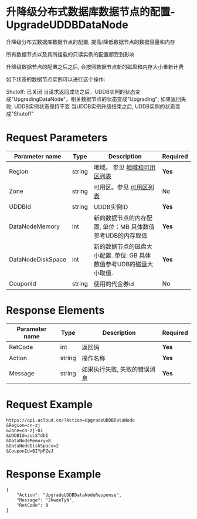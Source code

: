 # 升降级分布式数据库数据节点的配置-UpgradeUDDBDataNode

升降级分布式数据库数据节点的配置, 提高/降低数据节点的数据容量和内存

所有数据节点以及其所挂载的只读实例的配置都受到影响

升降级数据节点的配置之后之后, 会按照数据节点新的磁盘和内存大小重新计费

如下状态的数据节点实例可以进行这个操作:

Shutoff: 已关闭
当请求返回成功之后，UDDB实例的状态变成"UpgradingDataNode"，相关数据节点的状态变成"Upgrading"; 如果返回失败, UDDB实例状态保持不变 当UDDB实例升级结束之后, UDDB实例的状态变成"Shutoff"

# Request Parameters
|Parameter name|Type|Description|Required|
|---|---|---|---|
|Region|string|地域。 参见 [地域和可用区列表](api/summary/regionlist)|**Yes**|
|Zone|string|可用区。参见 [可用区列表](api/summary/regionlist)|No|
|UDDBId|string|UDDB实例ID|**Yes**|
|DataNodeMemory|int|新的数据节点的内存配置, 单位：MB 具体数值参考UDB的内存取值|**Yes**|
|DataNodeDiskSpace|int|新的数据节点的磁盘大小配置. 单位: GB 具体数值参考UDB的磁盘大小取值.|**Yes**|
|CouponId|string|使用的代金券id|No|

# Response Elements
|Parameter name|Type|Description|Required|
|---|---|---|---|
|RetCode|int|返回码|**Yes**|
|Action|string|操作名称|**Yes**|
|Message|string|如果执行失败, 失败的错误消息|**Yes**|

# Request Example
```
https://api.ucloud.cn/?Action=UpgradeUDDBDataNode
&Region=cn-zj
&Zone=cn-zj-01
&UDDBId=zuLSTdbI
&DataNodeMemory=8
&DataNodeDiskSpace=2
&CouponId=BIYpPZeJ
```

# Response Example
```
{
    "Action": "UpgradeUDDBDataNodeResponse", 
    "Message": "ZkwoeTyN", 
    "RetCode": 0
}
```

